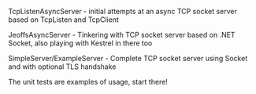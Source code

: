 TcpListenAsyncServer - initial attempts at an async TCP socket server based on TcpListen and TcpClient

JeoffsAsyncServer - Tinkering with TCP socket server based on .NET Socket, also playing with Kestrel in there too




SimpleServer/ExampleServer - Complete TCP socket server using Socket and with optional TLS handshake


The unit tests are examples of usage, start there!
